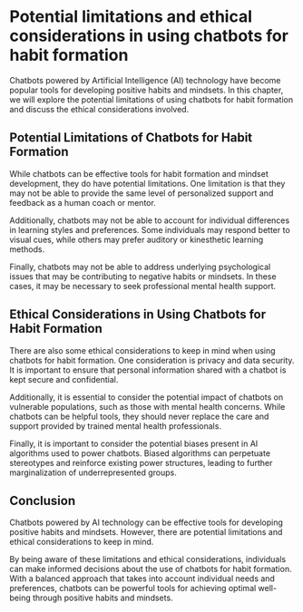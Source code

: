 Potential limitations and ethical considerations in using chatbots for habit formation
========================================================================================================================================================

Chatbots powered by Artificial Intelligence (AI) technology have become popular tools for developing positive habits and mindsets. In this chapter, we will explore the potential limitations of using chatbots for habit formation and discuss the ethical considerations involved.

Potential Limitations of Chatbots for Habit Formation
-----------------------------------------------------

While chatbots can be effective tools for habit formation and mindset development, they do have potential limitations. One limitation is that they may not be able to provide the same level of personalized support and feedback as a human coach or mentor.

Additionally, chatbots may not be able to account for individual differences in learning styles and preferences. Some individuals may respond better to visual cues, while others may prefer auditory or kinesthetic learning methods.

Finally, chatbots may not be able to address underlying psychological issues that may be contributing to negative habits or mindsets. In these cases, it may be necessary to seek professional mental health support.

Ethical Considerations in Using Chatbots for Habit Formation
------------------------------------------------------------

There are also some ethical considerations to keep in mind when using chatbots for habit formation. One consideration is privacy and data security. It is important to ensure that personal information shared with a chatbot is kept secure and confidential.

Additionally, it is essential to consider the potential impact of chatbots on vulnerable populations, such as those with mental health concerns. While chatbots can be helpful tools, they should never replace the care and support provided by trained mental health professionals.

Finally, it is important to consider the potential biases present in AI algorithms used to power chatbots. Biased algorithms can perpetuate stereotypes and reinforce existing power structures, leading to further marginalization of underrepresented groups.

Conclusion
----------

Chatbots powered by AI technology can be effective tools for developing positive habits and mindsets. However, there are potential limitations and ethical considerations to keep in mind.

By being aware of these limitations and ethical considerations, individuals can make informed decisions about the use of chatbots for habit formation. With a balanced approach that takes into account individual needs and preferences, chatbots can be powerful tools for achieving optimal well-being through positive habits and mindsets.
